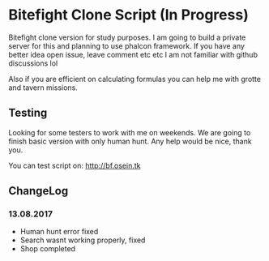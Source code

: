 # Bitefight Clone Script (In Progress)

Bitefight clone version for study purposes. I am going to build a private server for this and planning to use phalcon framework. If you have any better idea open issue, leave comment etc etc I am not familiar with github discussions lol

Also if you are efficient on calculating formulas you can help me with grotte and tavern missions.

## Testing

Looking for some testers to work with me on weekends. We are going to finish basic version with only human hunt. Any help would be nice, thank you.

You can test script on: http://bf.osein.tk

## ChangeLog

### 13.08.2017

- Human hunt error fixed
- Search wasnt working properly, fixed
- Shop completed